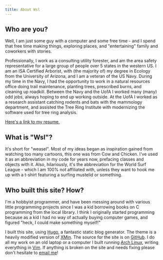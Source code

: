 ```yaml
---
title: About Wsl
---
```


## Who are you?

Well, I am just some guy with a computer and some free time - and I spend that
free time making things, exploring places, and "entertaining" family and
coworkers with stories.

Professionally, I work as a consulting utility forester, and am the area safety
representative for a large group of people over 5 states in the western US. I am
an ISA Certified Arborist, with (the majority of) my degree in Ecology from the
University of Arizona, and I am a veteran of the US Navy. During my time in the
Navy, I had the opportunity to work in a natural resources office doing trail
maintenance, planting trees, prescribed burns, and cleaning up roadkill.
Between the Navy and the UofA I worked many (many) odd jobs, always hoping to
end up working outside. At the UofA I worked as a research assistant catching
rodents and bats with the mammology department, and assisted the Tree Ring
Institute with modernizing the software used for tree ring analysis. 

[Here's a link to my resume.](#)

## What is "Wsl"?

It's short for "weasel". Most of my ideas began as inspiration gained from watching too many cartoons, this one was from Cow and Chicken. I've used it as
an abbreviation in my code for years now, prefacing classes and objects with it. Also, hilariously, it's the abbreviation for the World Surf League - which I am 100% not affiliated with, unless they want to hook me up with a t-shirt featuring a surfing mustelid or something.

## Who built this site? How?
I'm a hobbyist programmer, and have been messing around with various little
programming projects since I was a kid borrowing books on C programming from the
local library. I think I originally started programming because as a kid I had
no way of actually buying computer games, and figured "heck, I could make
something myself!" 

I built this site, using [Hugo](https://gohugo.io), a fantastic static blog
generator. The theme
is a heavily modified version of [XMin](https://github.com/yihui/hugo-xmin).
The source for the site is on
[GitHub](https://github.com/zwilder/). I do all my work on an old laptop or a computer I built running [Arch Linux](https://www.archlinux.org/), writing everything
in [Vim](https://www.vim.org).  If anything is broken on the site and needs
fixing please don't hesitate to [email me](mailto:z@wsl-blog.com)!
